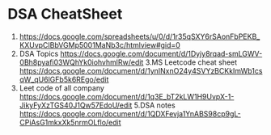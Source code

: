 # DSA CheatSheet

1. https://docs.google.com/spreadsheets/u/0/d/1r35qSXY6rSAonFbPEKB_KXUvpCIBbVGMp5001MaNb3c/htmlview#gid=0
2. DSA Topics
  https://docs.google.com/document/d/1Dyjy8rqad-smLGWV-0Bh8pyafi03WQhYk0iohvhmlRw/edit
3.MS Leetcode cheat sheet
  https://docs.google.com/document/d/1ynINxnO24y4SVYzBCKkImWb1csqW_qU6lGFb5k6REgo/edit
4. Leet code of all company 
  https://docs.google.com/document/d/1q3E_bT2kLW1H9UvpX-1-JikyFyXzTGS40J1Qw57EdoU/edit
5.DSA notes
  https://docs.google.com/document/d/1QDXFevja1YnABS98cp9gL-CPiAsG1mkxXk5nrmOLflo/edit
